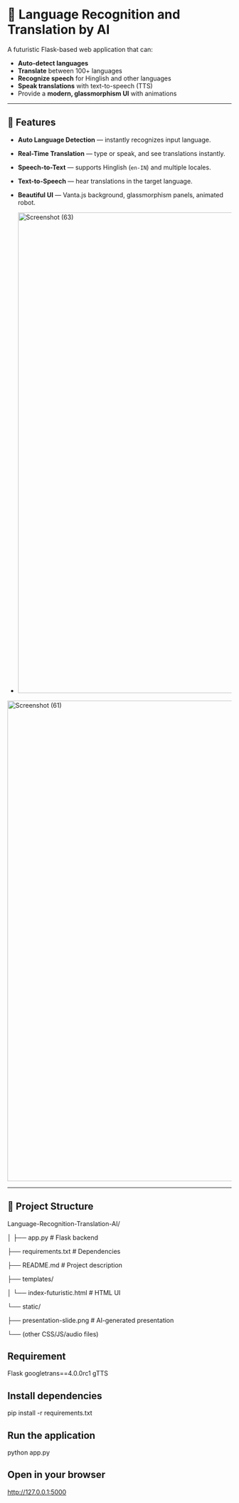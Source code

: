 # 🤖 Language Recognition and Translation by AI


A futuristic Flask-based web application that can:
- **Auto-detect languages**
- **Translate** between 100+ languages
- **Recognize speech** for Hinglish and other languages
- **Speak translations** with text-to-speech (TTS)
- Provide a **modern, glassmorphism UI** with animations

---

## 🚀 Features
- **Auto Language Detection** — instantly recognizes input language.
- **Real-Time Translation** — type or speak, and see translations instantly.
- **Speech-to-Text** — supports Hinglish (`en-IN`) and multiple locales.
- **Text-to-Speech** — hear translations in the target language.
- **Beautiful UI** — Vanta.js background, glassmorphism panels, animated robot.

- <img width="1920" height="1080" alt="Screenshot (63)" src="https://github.com/user-attachments/assets/eb70fc5c-9498-4787-937d-88d7d6dcaf78" />
<img width="1920" height="1080" alt="Screenshot (61)" src="https://github.com/user-attachments/assets/259e28fd-9e12-44c2-81aa-c979c342c82a" />



---

## 📂 Project Structure
Language-Recognition-Translation-AI/

│
├── app.py # Flask backend

├── requirements.txt # Dependencies

├── README.md # Project description

├── templates/

│ └── index-futuristic.html # HTML UI

└── static/

├── presentation-slide.png # AI-generated presentation

└── (other CSS/JS/audio files)



## Requirement

Flask
googletrans==4.0.0rc1
gTTS


## Install dependencies

pip install -r requirements.txt

## Run the application

python app.py


## Open in your browser

http://127.0.0.1:5000

